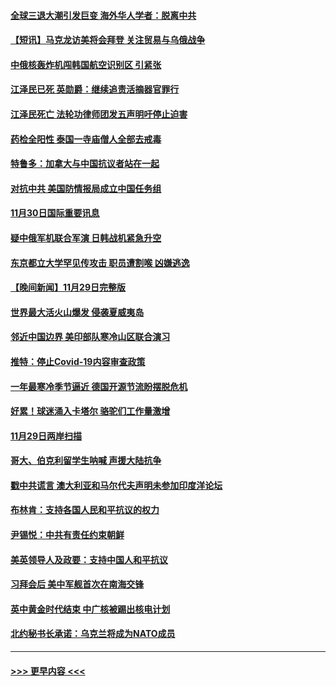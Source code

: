 #### [全球三退大潮引发巨变 海外华人学者：脱离中共](../pages/prog202/a103587542.md?t=12010501) 
#### [【短讯】马克龙访美将会拜登 关注贸易与乌俄战争](../pages/prog202/a103587527.md?t=12010501) 
#### [中俄核轰炸机闯韩国航空识别区 引紧张](../pages/prog202/a103587457.md?t=12010501) 
#### [江泽民已死 英勋爵：继续追责活摘器官罪行](../pages/prog202/a103587398.md?t=12010501) 
#### [江泽民死亡 法轮功律师团发五声明吁停止迫害](../pages/prog202/a103587308.md?t=12010501) 
#### [药检全阳性 泰国一寺庙僧人全部去戒毒](../pages/prog202/a103587172.md?t=12010501) 
#### [特鲁多：加拿大与中国抗议者站在一起](../pages/prog202/a103587169.md?t=12010501) 
#### [对抗中共 美国防情报局成立中国任务组](../pages/prog202/a103587163.md?t=12010501) 
#### [11月30日国际重要讯息](../pages/prog202/a103587181.md?t=12010501) 
#### [疑中俄军机联合军演 日韩战机紧急升空](../pages/prog202/a103587061.md?t=12010501) 
#### [东京都立大学罕见传攻击 职员遭割喉 凶嫌逃逸](../pages/prog202/a103587011.md?t=12010501) 
#### [【晚间新闻】11月29日完整版](../pages/prog202/a103586902.md?t=12010501) 
#### [世界最大活火山爆发 侵袭夏威夷岛](../pages/prog202/a103586924.md?t=12010501) 
#### [邻近中国边界 美印部队寒冷山区联合演习](../pages/prog202/a103586897.md?t=12010501) 
#### [推特：停止Covid-19内容审查政策](../pages/prog202/a103586680.md?t=12010501) 
#### [一年最寒冷季节逼近 德国开源节流盼摆脱危机](../pages/prog202/a103586845.md?t=12010501) 
#### [好累！球迷涌入卡塔尔 骆驼们工作量激增](../pages/prog202/a103586752.md?t=12010501) 
#### [11月29日两岸扫描](../pages/prog202/a103586740.md?t=12010501) 
#### [哥大、伯克利留学生呐喊 声援大陆抗争](../pages/prog202/a103586742.md?t=12010501) 
#### [戳中共谎言 澳大利亚和马尔代夫声明未参加印度洋论坛](../pages/prog202/a103586609.md?t=12010501) 
#### [布林肯：支持各国人民和平抗议的权力](../pages/prog202/a103586558.md?t=12010501) 
#### [尹锡悦：中共有责任约束朝鲜](../pages/prog202/a103586465.md?t=12010501) 
#### [美英领导人及政要：支持中国人和平抗议](../pages/prog202/a103586469.md?t=12010501) 
#### [习拜会后 美中军舰首次在南海交锋](../pages/prog202/a103586399.md?t=12010501) 
#### [英中黄金时代结束 中广核被踢出核电计划](../pages/prog202/a103586304.md?t=12010501) 
#### [北约秘书长承诺：乌克兰将成为NATO成员](../pages/prog202/a103586377.md?t=12010501) 

----
#### [ >>> 更早内容 <<< ](../indexes/prog202-earlier.md)
